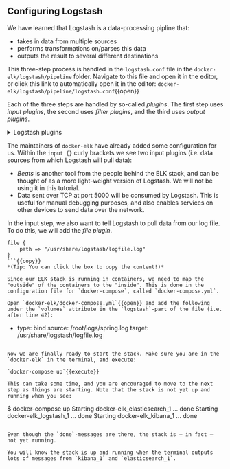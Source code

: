 <p></p>

## Configuring Logstash

We have learned that Logstash is a data-processing pipline that:
* takes in data from multiple sources
* performs transformations on/parses this data
* outputs the result to several different destinations

This three-step process is handled in the `logstash.conf` file in the `docker-elk/logstash/pipeline` folder. Navigate to this file and open it in the editor, or click this link to automatically open it in the editor:
`docker-elk/logstash/pipeline/logstash.conf`{{open}}

Each of the three steps are handled by so-called *plugins*. The first step uses *input plugins*, the second uses *filter plugins*, and the third uses *output plugins*.

<details>
<summary>Logstash plugins</summary>

<div style="display: block;
  margin-left: 10px;
  margin-right: 10px;
  background-color: aliceblue;
  padding: 1em;">
There is a large amount of plugins available in Logstash. With them, you can receive data from a wide variety of sources (see <a href="https://www.elastic.co/guide/en/logstash/current/input-plugins.html">this</a> list of supported input plugins), parse and transform it in various ways (see <a href="https://www.elastic.co/guide/en/logstash/current/filter-plugins.html">this</a> list of supported filter plugins) as well as send the data on to many different destinations (see <a href="https://www.elastic.co/guide/en/logstash/current/output-plugins.html">this</a> list of supported output plugins).

</div>

</details>

The maintainers of `docker-elk` have already added some configuration for us. Within the `input {}` curly brackets we see two input plugins (i.e. data sources from which Logstash will pull data):

* *Beats* is another tool from the people behind the ELK stack, and can be thought of as a more light-weight version of Logstash. We will not be using it in this tutorial.
* Data sent over TCP at port 5000 will be consumed by Logstash. This is useful for manual debugging purposes, and also enables services on other devices to send data over the network.

In the input step, we also want to tell Logstash to pull data from our log file. To do this, we will add the *file plugin*.

```
file {
	path => "/usr/share/logstash/logfile.log"
}
```{{copy}}
*(Tip: You can click the box to copy the content!)*

Since our ELK stack is running in containers, we need to map the "outside" of the containers to the "inside". This is done in the configuration file for `docker-compose`, called `docker-compose.yml`.

Open `docker-elk/docker-compose.yml`{{open}} and add the following under the `volumes` attribute in the `logstash`-part of the file (i.e. after line 42):

```
- type: bind
    source: /root/logs/spring.log
    target: /usr/share/logstash/logfile.log
```{{copy}}

Now we are finally ready to start the stack. Make sure you are in the `docker-elk` in the terminal, and execute:

`docker-compose up`{{execute}}

This can take some time, and you are encouraged to move to the next step as things are starting. Note that the stack is not yet up and running when you see:

```
$ docker-compose up
Starting docker-elk_elasticsearch_1 ... done
Starting docker-elk_logstash_1      ... done
Starting docker-elk_kibana_1        ... done
```

Even though the `done`-messages are there, the stack is – in fact – not yet running.

You will know the stack is up and running when the terminal outputs lots of messages from `kibana_1` and `elasticsearch_1`.